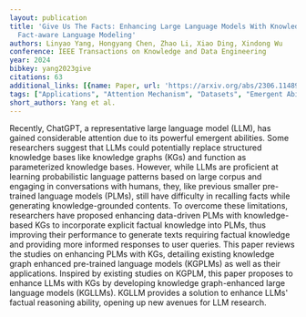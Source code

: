 ```yaml
---
layout: publication
title: 'Give Us The Facts: Enhancing Large Language Models With Knowledge Graphs For
  Fact-aware Language Modeling'
authors: Linyao Yang, Hongyang Chen, Zhao Li, Xiao Ding, Xindong Wu
conference: IEEE Transactions on Knowledge and Data Engineering
year: 2024
bibkey: yang2023give
citations: 63
additional_links: [{name: Paper, url: 'https://arxiv.org/abs/2306.11489'}]
tags: ["Applications", "Attention Mechanism", "Datasets", "Emergent Abilities", "Language Modeling", "Model Architecture"]
short_authors: Yang et al.
---
```

Recently, ChatGPT, a representative large language model (LLM), has gained
considerable attention due to its powerful emergent abilities. Some researchers
suggest that LLMs could potentially replace structured knowledge bases like
knowledge graphs (KGs) and function as parameterized knowledge bases. However,
while LLMs are proficient at learning probabilistic language patterns based on
large corpus and engaging in conversations with humans, they, like previous
smaller pre-trained language models (PLMs), still have difficulty in recalling
facts while generating knowledge-grounded contents. To overcome these
limitations, researchers have proposed enhancing data-driven PLMs with
knowledge-based KGs to incorporate explicit factual knowledge into PLMs, thus
improving their performance to generate texts requiring factual knowledge and
providing more informed responses to user queries. This paper reviews the
studies on enhancing PLMs with KGs, detailing existing knowledge graph enhanced
pre-trained language models (KGPLMs) as well as their applications. Inspired by
existing studies on KGPLM, this paper proposes to enhance LLMs with KGs by
developing knowledge graph-enhanced large language models (KGLLMs). KGLLM
provides a solution to enhance LLMs' factual reasoning ability, opening up new
avenues for LLM research.